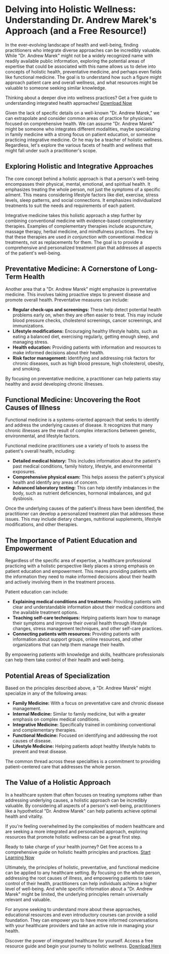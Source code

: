 # Delving into Holistic Wellness: Understanding Dr. Andrew Marek's Approach (and a Free Resource!)

In the ever-evolving landscape of health and well-being, finding practitioners who integrate diverse approaches can be incredibly valuable. While "Dr. Andrew Marek" might not be a widely recognized name with readily available public information, exploring the potential areas of expertise that could be associated with this name allows us to delve into concepts of holistic health, preventative medicine, and perhaps even fields like functional medicine. The goal is to understand how such a figure might approach patient care and overall wellness, and what resources might be valuable to someone seeking similar knowledge.

Thinking about a deeper dive into wellness practices? Get a free guide to understanding integrated health approaches! [Download Now](https://udemywork.com/dr-andrew-marek)

Given the lack of specific details on a well-known "Dr. Andrew Marek," we can extrapolate and consider common areas of practice for physicians focused on comprehensive health. We can assume "Dr. Andrew Marek" might be someone who integrates different modalities, maybe specializing in family medicine with a strong focus on patient education, or someone practicing integrative medicine. Or he may be a teacher of holistic wellness. Regardless, let's explore the various facets of health and wellness that might fall under such a practitioner's scope.

## Exploring Holistic and Integrative Approaches

The core concept behind a holistic approach is that a person's well-being encompasses their physical, mental, emotional, and spiritual health. It emphasizes treating the whole person, not just the symptoms of a specific ailment. This means considering lifestyle factors like diet, exercise, stress levels, sleep patterns, and social connections. It emphasizes individualized treatments to suit the needs and requirements of each patient.

Integrative medicine takes this holistic approach a step further by combining conventional medicine with evidence-based complementary therapies. Examples of complementary therapies include acupuncture, massage therapy, herbal medicine, and mindfulness practices. The key is that these therapies are used *in conjunction* with conventional medical treatments, not as replacements for them. The goal is to provide a comprehensive and personalized treatment plan that addresses all aspects of the patient's well-being.

## Preventative Medicine: A Cornerstone of Long-Term Health

Another area that a "Dr. Andrew Marek" might emphasize is preventative medicine. This involves taking proactive steps to prevent disease and promote overall health. Preventative measures can include:

*   **Regular check-ups and screenings:** These help detect potential health problems early on, when they are often easier to treat. This may include blood pressure checks, cholesterol screenings, cancer screenings, and immunizations.
*   **Lifestyle modifications:** Encouraging healthy lifestyle habits, such as eating a balanced diet, exercising regularly, getting enough sleep, and managing stress.
*   **Health education:** Providing patients with information and resources to make informed decisions about their health.
*   **Risk factor management:** Identifying and addressing risk factors for chronic diseases, such as high blood pressure, high cholesterol, obesity, and smoking.

By focusing on preventative medicine, a practitioner can help patients stay healthy and avoid developing chronic illnesses.

## Functional Medicine: Uncovering the Root Causes of Illness

Functional medicine is a systems-oriented approach that seeks to identify and address the underlying causes of disease. It recognizes that many chronic illnesses are the result of complex interactions between genetic, environmental, and lifestyle factors.

Functional medicine practitioners use a variety of tools to assess the patient's overall health, including:

*   **Detailed medical history:** This includes information about the patient's past medical conditions, family history, lifestyle, and environmental exposures.
*   **Comprehensive physical exam:** This helps assess the patient's physical health and identify any areas of concern.
*   **Advanced laboratory testing:** This can help identify imbalances in the body, such as nutrient deficiencies, hormonal imbalances, and gut dysbiosis.

Once the underlying causes of the patient's illness have been identified, the practitioner can develop a personalized treatment plan that addresses these issues. This may include dietary changes, nutritional supplements, lifestyle modifications, and other therapies.

## The Importance of Patient Education and Empowerment

Regardless of the specific area of expertise, a healthcare professional practicing with a holistic perspective likely places a strong emphasis on patient education and empowerment. This means providing patients with the information they need to make informed decisions about their health and actively involving them in the treatment process.

Patient education can include:

*   **Explaining medical conditions and treatments:** Providing patients with clear and understandable information about their medical conditions and the available treatment options.
*   **Teaching self-care techniques:** Helping patients learn how to manage their symptoms and improve their overall health through lifestyle changes, stress management techniques, and other self-care practices.
*   **Connecting patients with resources:** Providing patients with information about support groups, online resources, and other organizations that can help them manage their health.

By empowering patients with knowledge and skills, healthcare professionals can help them take control of their health and well-being.

## Potential Areas of Specialization

Based on the principles described above, a "Dr. Andrew Marek" might specialize in any of the following areas:

*   **Family Medicine:** With a focus on preventative care and chronic disease management.
*   **Internal Medicine:** Similar to family medicine, but with a greater emphasis on complex medical conditions.
*   **Integrative Medicine:** Specifically trained in combining conventional and complementary therapies.
*   **Functional Medicine:** Focused on identifying and addressing the root causes of disease.
*   **Lifestyle Medicine:** Helping patients adopt healthy lifestyle habits to prevent and treat disease.

The common thread across these specialties is a commitment to providing patient-centered care that addresses the whole person.

## The Value of a Holistic Approach

In a healthcare system that often focuses on treating symptoms rather than addressing underlying causes, a holistic approach can be incredibly valuable. By considering all aspects of a person's well-being, practitioners like a hypothetical "Dr. Andrew Marek" can help patients achieve optimal health and vitality.

If you're feeling overwhelmed by the complexities of modern healthcare and are seeking a more integrated and personalized approach, exploring resources that promote holistic wellness can be a great first step.

Ready to take charge of your health journey? Get free access to a comprehensive guide on holistic health principles and practices. [Start Learning Now](https://udemywork.com/dr-andrew-marek)

Ultimately, the principles of holistic, preventative, and functional medicine can be applied to any healthcare setting. By focusing on the whole person, addressing the root causes of illness, and empowering patients to take control of their health, practitioners can help individuals achieve a higher level of well-being. And while specific information about a "Dr. Andrew Marek" might be limited, the underlying principles remain universally relevant and valuable.

For anyone seeking to understand more about these approaches, educational resources and even introductory courses can provide a solid foundation. They can empower you to have more informed conversations with your healthcare providers and take an active role in managing your health.

Discover the power of integrated healthcare for yourself. Access a free resource guide and begin your journey to holistic wellness. [Download Here](https://udemywork.com/dr-andrew-marek)
